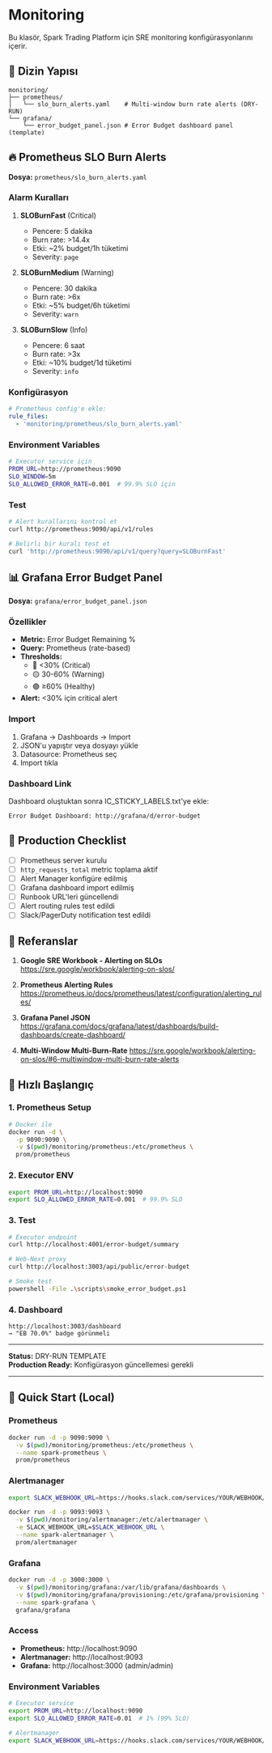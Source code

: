 # Monitoring

Bu klasör, Spark Trading Platform için SRE monitoring konfigürasyonlarını içerir.

## 📁 Dizin Yapısı

```
monitoring/
├── prometheus/
│   └── slo_burn_alerts.yaml    # Multi-window burn rate alerts (DRY-RUN)
└── grafana/
    └── error_budget_panel.json # Error Budget dashboard panel (template)
```

## 🔥 Prometheus SLO Burn Alerts

**Dosya:** `prometheus/slo_burn_alerts.yaml`

### Alarm Kuralları
1. **SLOBurnFast** (Critical)
   - Pencere: 5 dakika
   - Burn rate: >14.4x
   - Etki: ~2% budget/1h tüketimi
   - Severity: `page`

2. **SLOBurnMedium** (Warning)
   - Pencere: 30 dakika
   - Burn rate: >6x
   - Etki: ~5% budget/6h tüketimi
   - Severity: `warn`

3. **SLOBurnSlow** (Info)
   - Pencere: 6 saat
   - Burn rate: >3x
   - Etki: ~10% budget/1d tüketimi
   - Severity: `info`

### Konfigürasyon
```yaml
# Prometheus config'e ekle:
rule_files:
  - 'monitoring/prometheus/slo_burn_alerts.yaml'
```

### Environment Variables
```bash
# Executor service için
PROM_URL=http://prometheus:9090
SLO_WINDOW=5m
SLO_ALLOWED_ERROR_RATE=0.001  # 99.9% SLO için
```

### Test
```bash
# Alert kurallarını kontrol et
curl http://prometheus:9090/api/v1/rules

# Belirli bir kuralı test et
curl 'http://prometheus:9090/api/v1/query?query=SLOBurnFast'
```

## 📊 Grafana Error Budget Panel

**Dosya:** `grafana/error_budget_panel.json`

### Özellikler
- **Metric:** Error Budget Remaining %
- **Query:** Prometheus (rate-based)
- **Thresholds:** 
  - 🔴 <30% (Critical)
  - 🟡 30-60% (Warning)
  - 🟢 ≥60% (Healthy)
- **Alert:** <30% için critical alert

### Import
1. Grafana → Dashboards → Import
2. JSON'u yapıştır veya dosyayı yükle
3. Datasource: Prometheus seç
4. Import tıkla

### Dashboard Link
Dashboard oluştuktan sonra IC_STICKY_LABELS.txt'ye ekle:
```
Error Budget Dashboard: http://grafana/d/error-budget
```

## 🎯 Production Checklist

- [ ] Prometheus server kurulu
- [ ] `http_requests_total` metric toplama aktif
- [ ] Alert Manager konfigüre edilmiş
- [ ] Grafana dashboard import edilmiş
- [ ] Runbook URL'leri güncellendi
- [ ] Alert routing rules test edildi
- [ ] Slack/PagerDuty notification test edildi

## 📖 Referanslar

1. **Google SRE Workbook - Alerting on SLOs**
   https://sre.google/workbook/alerting-on-slos/

2. **Prometheus Alerting Rules**
   https://prometheus.io/docs/prometheus/latest/configuration/alerting_rules/

3. **Grafana Panel JSON**
   https://grafana.com/docs/grafana/latest/dashboards/build-dashboards/create-dashboard/

4. **Multi-Window Multi-Burn-Rate**
   https://sre.google/workbook/alerting-on-slos/#6-multiwindow-multi-burn-rate-alerts

## 🚀 Hızlı Başlangıç

### 1. Prometheus Setup
```bash
# Docker ile
docker run -d \
  -p 9090:9090 \
  -v $(pwd)/monitoring/prometheus:/etc/prometheus \
  prom/prometheus
```

### 2. Executor ENV
```bash
export PROM_URL=http://localhost:9090
export SLO_ALLOWED_ERROR_RATE=0.001  # 99.9% SLO
```

### 3. Test
```bash
# Executor endpoint
curl http://localhost:4001/error-budget/summary

# Web-Next proxy
curl http://localhost:3003/api/public/error-budget

# Smoke test
powershell -File .\scripts\smoke_error_budget.ps1
```

### 4. Dashboard
```
http://localhost:3003/dashboard
→ "EB 70.0%" badge görünmeli
```

---

**Status:** DRY-RUN TEMPLATE  
**Production Ready:** Konfigürasyon güncellemesi gerekli

---

## 🚀 Quick Start (Local)

### Prometheus
```bash
docker run -d -p 9090:9090 \
  -v $(pwd)/monitoring/prometheus:/etc/prometheus \
  --name spark-prometheus \
  prom/prometheus
```

### Alertmanager
```bash
export SLACK_WEBHOOK_URL=https://hooks.slack.com/services/YOUR/WEBHOOK/URL

docker run -d -p 9093:9093 \
  -v $(pwd)/monitoring/alertmanager:/etc/alertmanager \
  -e SLACK_WEBHOOK_URL=$SLACK_WEBHOOK_URL \
  --name spark-alertmanager \
  prom/alertmanager
```

### Grafana
```bash
docker run -d -p 3000:3000 \
  -v $(pwd)/monitoring/grafana:/var/lib/grafana/dashboards \
  -v $(pwd)/monitoring/grafana/provisioning:/etc/grafana/provisioning \
  --name spark-grafana \
  grafana/grafana
```

### Access
- **Prometheus:** http://localhost:9090
- **Alertmanager:** http://localhost:9093
- **Grafana:** http://localhost:3000 (admin/admin)

### Environment Variables
```bash
# Executor service
export PROM_URL=http://localhost:9090
export SLO_ALLOWED_ERROR_RATE=0.01  # 1% (99% SLO)

# Alertmanager
export SLACK_WEBHOOK_URL=https://hooks.slack.com/services/YOUR/WEBHOOK/URL
```

